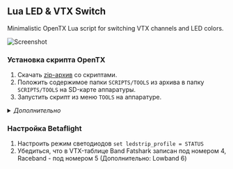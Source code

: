 ## Lua LED & VTX Switch

Minimalistic OpenTX Lua script for switching VTX channels and LED colors.

![Screenshot](https://github.com/alexeystn/lua-vtx-switch/blob/master/screenshot.png?raw=true)

### Установка скрипта OpenTX

1) Скачать [zip-архив](https://github.com/alexeystn/lua-vtx-switch/archive/refs/heads/master.zip) со скриптами.
2) Положить содержимое папки `SCRIPTS/TOOLS` из архива в папку `SCRIPTS/TOOLS` на SD-карте аппаратуры.
3) Запустить скрипт из меню `TOOLS` на аппаратуре.

<details>
  <summary> <i>Дополнительно</i> </summary>
  Для быстрого доступа к скрипту на экране телеметрии:
  
  4) Положить `ledvtx.lua` из папки `SCRIPTS/TELEMETRY` из архива в папку `SCRIPTS/TELEMETRY` на SD-карте.
  5) В настройках модели на странице [DISPLAY] выбрать `Script: ledvtx` для любого из экранов.  
</details>

### Настройка Betaflight

1) Настроить режим светодиодов `set ledstrip_profile = STATUS`
2) Убедиться, что в VTX-таблице Band Fatshark записан под номером 4, Raceband - под номером 5 (Дополнительно: Lowband 6)
